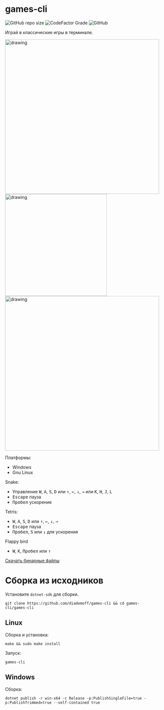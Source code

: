 games-cli
=========

![GitHub repo size](https://img.shields.io/github/repo-size/diademoff/games-cli)
![CodeFactor Grade](https://img.shields.io/codefactor/grade/github/diademoff/games-cli)
![GitHub](https://img.shields.io/github/license/diademoff/games-cli)

Играй в классические игры в терминале.

<img src="https://i.imgur.com/Yovm1S1.png" alt="drawing" width="500"/>

<img src="https://i.imgur.com/Iw6sc5V.png" alt="drawing" height="330"/>

<img src="https://i.imgur.com/FJ8BFtk.png" alt="drawing" width="500"/>


Платформы:
* Windows
* Gnu Linux

Snake:
* Управление <kbd>W</kbd>, <kbd>A</kbd>, <kbd>S</kbd>, <kbd>D</kbd> или <kbd>↑</kbd>, <kbd>←</kbd>, <kbd>↓</kbd>, <kbd>→</kbd> или <kbd>K</kbd>, <kbd>H</kbd>, <kbd>J</kbd>, <kbd>L</kbd>
* <kbd>Escape</kbd> пауза
* <kbd>Пробел</kbd> ускорение

Tetris:
* <kbd>W</kbd>, <kbd>A</kbd>, <kbd>S</kbd>, <kbd>D</kbd> или <kbd>↑</kbd>, <kbd>←</kbd>, <kbd>↓</kbd>, <kbd>→</kbd>
* <kbd>Escape</kbd> пауза
* <kbd>Пробел</kbd>, <kbd>S</kbd> или <kbd>↓</kbd> для ускорения

Flappy bird
* <kbd>W</kbd>, <kbd>K</kbd>, <kbd>Пробел</kbd> или <kbd>↑</kbd>

[Скачать бинарные файлы](https://github.com/diademoff/games-cli/releases)

# Сборка из исходников
Установите `dotnet-sdk` для сборки.

```
git clone https://github.com/diademoff/games-cli && cd games-cli/games-cli
```

## Linux
Сборка и установка:
```
make && sudo make install
```

Запуск:
```
games-cli
```

## Windows
Сборка:
```
dotnet publish -r win-x64 -c Release -p:PublishSingleFile=true -p:PublishTrimmed=true --self-contained true
```
